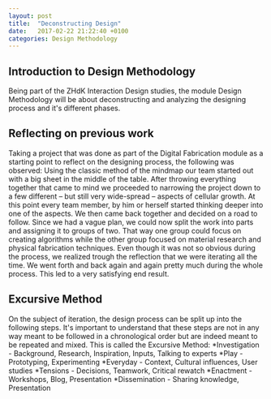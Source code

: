 ```yaml
---
layout: post
title:  "Deconstructing Design"
date:   2017-02-22 21:22:40 +0100
categories: Design Methodology
---
```

## Introduction to Design Methodology ##
Being part of the ZHdK Interaction Design studies, the module Design Methodology will be about deconstructing and analyzing the designing process and it's different phases.

## Reflecting on previous work ##
Taking a project that was done as part of the Digital Fabrication module as a starting point to reflect on the designing process, the following was observed:
Using the classic method of the mindmap our team started out with a big sheet in the middle of the table. After throwing everything together that came to mind we proceeded to narrowing the project down to a few different – but still very wide-spread – aspects of cellular growth.
At this point every team member, by him or herself started thinking deeper into one of the aspects. We then came back together and decided on a road to follow.
Since we had a vague plan, we could now split the work into parts and assigning it to groups of two. That way one group could focus on creating algorithms while the other group focused on material research and physical fabrication techniques.
Even though it was not so obvious during the process, we realized trough the reflection that we were iterating all the time. We went forth and back again and again pretty much during the whole process. This led to a very satisfying end result.

## Excursive Method ##
On the subject of iteration, the design process can be split up into the following steps. It's important to understand that these steps are not in any way meant to be followed in a chronological order but are indeed meant to be repeated and mixed. This is called the Excursive Method:
*Investigation - Background, Research, Inspiration, Inputs, Talking to experts
*Play - Prototyping, Experimenting
*Everyday - Context, Cultural influences, User studies
*Tensions - Decisions, Teamwork, Critical rewatch
*Enactment - Workshops, Blog, Presentation
*Dissemination - Sharing knowledge, Presentation
